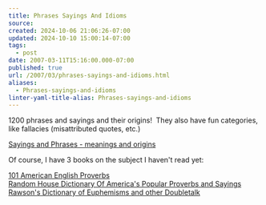 ```yaml
---
title: Phrases Sayings And Idioms
source: 
created: 2024-10-06 21:06:26-07:00
updated: 2024-10-10 15:00:14-07:00
tags:
  - post
date: 2007-03-11T15:16:00.000-07:00
published: true
url: /2007/03/phrases-sayings-and-idioms.html
aliases:
  - Phrases-sayings-and-idioms
linter-yaml-title-alias: Phrases-sayings-and-idioms
---
```



1200 phrases and sayings and their origins!  They also have fun categories, like fallacies (misattributed quotes, etc.)  
  
[Sayings and Phrases - meanings and origins](http://www.phrases.org.uk/meanings/index.html)  
  
Of course, I have 3 books on the subject I haven't read yet:  
  
[101 American English Proverbs](http://www.amazon.com/gp/search?ie=UTF8&keywords=101%20American%20English%20Proverbs&tag=juxtaposition-20&index=blended&linkCode=ur2&camp=1789&creative=9325%22%3E101%20American%20English%20Proverbs%3C/a%3E%3Cimg%20src=%22http://www.assoc-amazon.com/e/ir?t=juxtaposition-20&amp;l=ur2&amp;o=1%22%20width=%221%22%20height=%221%22%20border=%220%22%20alt=%22%22%20style=%22border:none%20%21important;%20margin:0px%20%21important;%22%20/%3E)  
[Random House Dictionary Of America's Popular Proverbs and Sayings](http://www.amazon.com/gp/search?ie=UTF8&keywords=Random%20House%20Dictionary%20Of%20America%27s%20Popular%20Proverbs%20and%20Sayings&tag=juxtaposition-20&index=blended&linkCode=ur2&camp=1789&creative=9325%22%3ERandom%20House%20Dictionary%20Of%20America%27s%20Popular%20Proverbs%20and%20Sayings%3C/a%3E%3Cimg%20src=%22http://www.assoc-amazon.com/e/ir?t=juxtaposition-20&amp;l=ur2&amp;o=1%22%20width=%221%22%20height=%221%22%20border=%220%22%20alt=%22%22%20style=%22border:none%20%21important;%20margin:0px%20%21important;%22%20/%3E)  
[Rawson's Dictionary of Euphemisms and other Doubletalk](http://www.amazon.com/gp/search?ie=UTF8&keywords=Rawson%27s%20Dictionary%20of%20Euphemisms%20and%20other%20Doubletalk&tag=juxtaposition-20&index=blended&linkCode=ur2&camp=1789&creative=9325%22%3ERawson%27s%20Dictionary%20of%20Euphemisms%20and%20other%20Doubletalk%3C/a%3E%3Cimg%20src=%22http://www.assoc-amazon.com/e/ir?t=juxtaposition-20&amp;l=ur2&amp;o=1%22%20width=%221%22%20height=%221%22%20border=%220%22%20alt=%22%22%20style=%22border:none%20%21important;%20margin:0px%20%21important;%22%20/%3E)